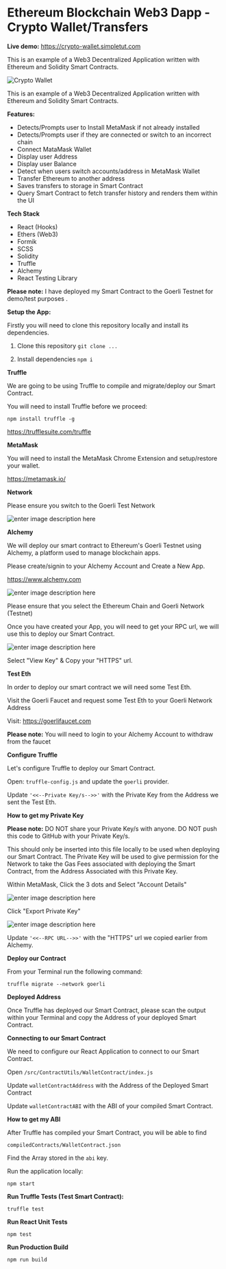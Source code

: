 
# Ethereum Blockchain Web3 Dapp - Crypto Wallet/Transfers

**Live demo:** https://crypto-wallet.simpletut.com

This is an example of a Web3 Decentralized Application written with Ethereum and Solidity Smart Contracts.

![Crypto Wallet](https://user-images.githubusercontent.com/20645523/182588429-d25c2a71-6c09-4f42-a811-318abbe4c44a.png)

This is an example of a Web3 Decentralized Application written with Ethereum and Solidity Smart Contracts.

**Features:**

 - Detects/Prompts user to Install MetaMask if not already installed
 - Detects/Prompts user if they are connected or switch to an incorrect chain
 - Connect MataMask Wallet
 - Display user Address
 - Display user Balance
 - Detect when users switch accounts/address in MetaMask Wallet
 - Transfer Ethereum to another address
 - Saves transfers to storage in Smart Contract
 - Query Smart Contract to fetch transfer history and renders them within the UI

**Tech Stack**

 - React (Hooks)
 - Ethers (Web3)
 - Formik
 - SCSS
 - Solidity 
 - Truffle
 - Alchemy
 - React Testing Library

**Please note:** I have deployed my Smart Contract to the Goerli Testnet for demo/test purposes .

**Setup the App:**

Firstly you will need to clone this repository locally and install its dependencies.

1. Clone this repository `git clone ...`

2. Install dependencies `npm i`

**Truffle**

We are going to be using Truffle to compile and migrate/deploy our Smart Contract.

You will need to install Truffle before we proceed:

`npm install truffle -g`

https://trufflesuite.com/truffle

**MetaMask**

You will need to install the MetaMask Chrome Extension and setup/restore your wallet.

https://metamask.io/

**Network**

Please ensure you switch to the Goerli Test Network

![enter image description here](https://user-images.githubusercontent.com/20645523/182619105-cf843ce8-60f1-48a7-a8f3-b56eae042c89.png)

**Alchemy**

We will deploy our smart contract to Ethereum's Goerli Testnet using Alchemy, a platform used to manage blockchain apps.

Please create/signin to your Alchemy Account and Create a New App. 

https://www.alchemy.com

![enter image description here](https://user-images.githubusercontent.com/20645523/182615961-3323ee93-2999-4bb3-938a-c06299cc688f.png)

Please ensure that you select the Ethereum Chain and Goerli Network (Testnet)  

Once you have created your App, you will need to get your RPC url, we will use this to deploy our Smart Contract.

![enter image description here](https://user-images.githubusercontent.com/20645523/182616992-5b310ec5-a472-4b0a-974c-cce889c5d50a.png)

Select "View Key" & Copy your "HTTPS" url.

**Test Eth**

In order to deploy our smart contract we will need some Test Eth.

Visit the Goerli Faucet and request some Test Eth to your Goerli Network Address 

Visit: https://goerlifaucet.com 

**Please note:** You will need to login to your Alchemy Account to withdraw from the faucet

**Configure Truffle**

Let's configure Truffle to deploy our Smart Contract.

Open: `truffle-config.js` and update the `goerli` provider. 

Update `'<<--Private Key/s-->>'` with the Private Key from the Address we sent the Test Eth.

**How to get my Private Key**

**Please note:** DO NOT share your Private Key/s with anyone. DO NOT push this code to GitHub with your Private Key/s.

This should only be inserted into this file locally to be used when deploying our Smart Contract. The Private Key will be used to give permission for the Network to take the Gas Fees associated with deploying the Smart Contract, from the Address Associated with this Private Key.

Within MetaMask, Click the 3 dots and Select "Account Details"

![enter image description here](https://user-images.githubusercontent.com/20645523/182622249-4741cddf-3a39-423e-9b95-01e453e3e777.png)

Click "Export Private Key"

![enter image description here](https://user-images.githubusercontent.com/20645523/182622433-a00a36b8-edc2-4c93-80b3-299dfaeaee2b.png)

Update `'<<--RPC URL-->>'` with the "HTTPS" url we copied earlier from Alchemy.

**Deploy our Contract**

From your Terminal run the following command: 

`truffle migrate --network goerli`

**Deployed Address**

Once Truffle has deployed our Smart Contract, please scan the output within your Terminal and copy the Address of your deployed Smart Contract.

**Connecting to our Smart Contract**

We need to configure our React Application to connect to our Smart Contract.

Open `/src/ContractUtils/WalletContract/index.js`

Update `walletContractAddress` with the Address of the Deployed Smart Contract

Update `walletContractABI` with the ABI of your compiled Smart Contract.

**How to get my ABI**

After Truffle has compiled your Smart Contract, you will be able to find 

`compiledContracts/WalletContract.json`

Find the Array stored in the `abi` key.

Run the application locally:

`npm start`

**Run Truffle Tests (Test Smart Contract):**

`truffle test`

**Run React Unit Tests**

`npm test`

**Run Production Build**

`npm run build`
